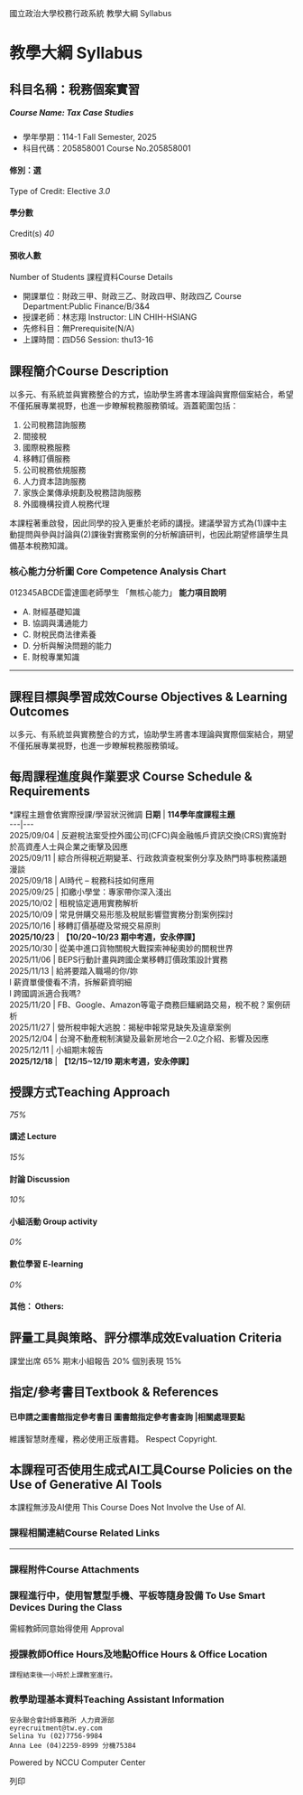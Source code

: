 國立政治大學校務行政系統 教學大綱 Syllabus
# 教學大綱 Syllabus
##  科目名稱：稅務個案實習
#####  Course Name: Tax Case Studies
  * 學年學期：114-1 Fall Semester, 2025 
  * 科目代碼：205858001 Course No.205858001


#### 修別：選
Type of Credit: Elective 
_3.0_
#### 學分數
Credit(s)
_40_
#### 預收人數
Number of Students
課程資料Course Details
  * 開課單位：財政三甲、財政三乙、財政四甲、財政四乙 Course Department:Public Finance/B/3&4 
  * 授課老師：林志翔 Instructor: LIN CHIH-HSIANG 
  * 先修科目：無Prerequisite(N/A)
  * 上課時間：四D56 Session: thu13-16


##  課程簡介Course Description
以多元、有系統並與實務整合的方式，協助學生將書本理論與實際個案結合，希望不僅拓展專業視野，也進一步瞭解稅務服務領域。涵蓋範圍包括：
  1. 公司稅務諮詢服務
  2. 間接稅
  3. 國際稅務服務
  4. 移轉訂價服務
  5. 公司稅務依規服務
  6. 人力資本諮詢服務
  7. 家族企業傳承規劃及稅務諮詢服務
  8. 外國機構投資人稅務代理


本課程著重啟發，因此同學的投入更重於老師的講授。建議學習方式為(1)課中主動提問與參與討論與(2)課後對實務案例的分析解讀研判，也因此期望修讀學生具備基本稅務知識。
###  核心能力分析圖 Core Competence Analysis Chart
012345ABCDE雷達圖老師學生
「無核心能力」 
**能力項目說明**
  * A. 財經基礎知識
  * B. 協調與溝通能力
  * C. 財稅民商法律素養
  * D. 分析與解決問題的能力
  * E. 財稅專業知識


* * *
##  課程目標與學習成效Course Objectives & Learning Outcomes 
以多元、有系統並與實務整合的方式，協助學生將書本理論與實際個案結合，期望不僅拓展專業視野，也進一步瞭解稅務服務領域。
##  每周課程進度與作業要求 Course Schedule & Requirements
*課程主題會依實際授課/學習狀況微調
**日期** | **114學年度課程主題**  
---|---  
2025/09/04 | 反避稅法案受控外國公司(CFC)與金融帳戶資訊交換(CRS)實施對於高資產人士與企業之衝擊及因應  
2025/09/11 | 綜合所得稅近期變革、行政救濟查稅案例分享及熱門時事稅務議題漫談  
2025/09/18 | AI時代 – 稅務科技如何應用  
2025/09/25 | 扣繳小學堂：專家帶你深入淺出  
2025/10/02 | 租稅協定適用實務解析  
2025/10/09 | 常見併購交易形態及稅賦影響暨實務分割案例探討  
2025/10/16 | 移轉訂價基礎及常規交易原則  
**2025/10/23** | **【10/20~10/23 期中考週，安永停課】**  
2025/10/30 | 從美中進口貨物關稅大戰探索神秘奧妙的關稅世界  
2025/11/06 | BEPS行動計畫與跨國企業移轉訂價政策設計實務  
2025/11/13 | 給將要踏入職場的你/妳  
l 薪資單傻傻看不清，拆解薪資明細  
l 跨國調派適合我嗎?  
2025/11/20 | FB、Google、Amazon等電子商務巨鱷網路交易，稅不稅？案例研析  
2025/11/27 | 營所稅申報大逃脫：揭秘申報常見缺失及違章案例  
2025/12/04 | 台灣不動產稅制演變及最新房地合一2.0之介紹、影響及因應  
2025/12/11 | 小組期末報告  
**2025/12/18** | **【12/15~12/19 期末考週，安永停課】**  
##  授課方式Teaching Approach
_75%_
####  講述 Lecture
_15%_
####  討論 Discussion
_10%_
####  小組活動 Group activity
_0%_
####  數位學習 E-learning
_0%_
####  其他： Others:
##  評量工具與策略、評分標準成效Evaluation Criteria
課堂出席 65%
期末小組報告 20%
個別表現 15%
##  指定/參考書目Textbook & References
####  已申請之圖書館指定參考書目  圖書館指定參考書查詢 |相關處理要點
維護智慧財產權，務必使用正版書籍。 Respect Copyright.
##  本課程可否使用生成式AI工具Course Policies on the Use of Generative AI Tools
本課程無涉及AI使用 This Course Does Not Involve the Use of AI.
###  課程相關連結Course Related Links
* * *
###  課程附件Course Attachments
###  課程進行中，使用智慧型手機、平板等隨身設備 To Use Smart Devices During the Class
需經教師同意始得使用  Approval
###  授課教師Office Hours及地點Office Hours & Office Location
```
課程結束後一小時於上課教室進行。
```

###  教學助理基本資料Teaching Assistant Information
```
安永聯合會計師事務所 人力資源部 
eyrecruitment@tw.ey.com
Selina Yu (02)7756-9984
Anna Lee (04)2259-8999 分機75384
```

Powered by NCCU Computer Center
  
列印
